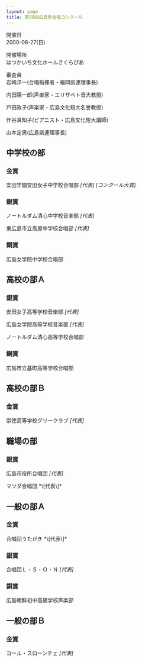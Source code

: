 ```yaml
---
layout: page
title: 第39回広島県合唱コンクール
---
```

開催日  
2000-08-27(日)

開催場所  
はつかいち文化ホールさくらぴあ

審査員  
岩崎洋一(合唱指揮者・福岡県連理事長)

内田陽一郎(声楽家・エリザベト音大教授)

戸田政子(声楽家・広島文化短大名誉教授)

伴谷真知子(ピアニスト・広島文化短大講師)

山本定男(広島県連理事長)

中学校の部
----------

### 金賞

<span class="choir-name">安田学園安田女子中学校合唱部</span>
*\[代表\]*
*\[コンクール大賞\]*

### 銀賞

<span class="choir-name">ノートルダム清心中学校音楽部</span>
*\[代表\]*

<span class="choir-name">東広島市立高屋中学校合唱部</span>
*\[代表\]*

### 銅賞

<span class="choir-name">広島女学院中学校合唱部</span>

高校の部Ａ
----------

### 銀賞

<span class="choir-name">安田女子高等学校音楽部</span>
*\[代表\]*

<span class="choir-name">広島女学院高等学校音楽部</span>
*\[代表\]*

<span class="choir-name">ノートルダム清心高等学校合唱部</span>

### 銅賞

<span class="choir-name">広島市立基町高等学校合唱部</span>

高校の部Ｂ
----------

### 金賞

<span class="choir-name">崇徳高等学校グリークラブ</span>
*\[代表\]*

職場の部
--------

### 銀賞

<span class="choir-name">広島市役所合唱団</span>
*\[代表\]*

<span class="choir-name">
マツダ合唱団 </span>
*\[代表\]*

一般の部Ａ
----------

### 金賞

<span class="choir-name">
合唱団うたがき </span>
*\[代表\]*

### 銀賞

<span class="choir-name">合唱団Ｌ・Ｓ・Ｏ・Ｎ</span>
*\[代表\]*

### 銅賞

<span class="choir-name">広島朝鮮初中高級学校声楽部</span>

一般の部Ｂ
----------

### 金賞

<span class="choir-name">コール・スローンチェ</span>
*\[代表\]*
